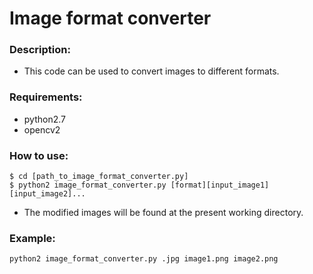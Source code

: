 # Image format converter

### Description:
- This code can be used to convert images to different formats.

### Requirements:
- python2.7
- opencv2

### How to use:
```
$ cd [path_to_image_format_converter.py]
$ python2 image_format_converter.py [format][input_image1] [input_image2]...
```
- The modified images will be found at the present working directory.

### Example:
` python2 image_format_converter.py .jpg image1.png image2.png `